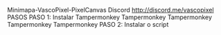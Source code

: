 Minimapa-VascoPixel-PixelCanvas
Discord http://discord.me/vascopixel
PASOS
PASO 1: Instalar Tampermonkey
 Tampermonkey
 Tampermonkey
 Tampermonkey
 Tampermonkey
PASO 2: Instalar o script
